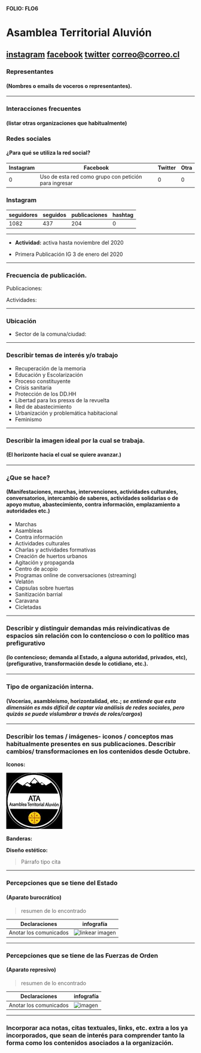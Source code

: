 #### FOLIO: FLO6
# Asamblea Territorial Aluvión

[instagram](https://www.instagram.com/asamblea.el.aluvion/)
[facebook](https://www.facebook.com/groups/865988903834003/)
[twitter]()
<correo@correo.cl>
---

### Representantes
#### (Nombres o emails de voceros o representantes).

---
### Interacciones frecuentes
#### (listar otras organizaciones que habitualmente)

### Redes sociales
#### ¿Para qué se utiliza la red social?
| Instagram | Facebook | Twitter | Otra 
|---|---|---|---|
|0|Uso de esta red como grupo con petición para ingresar|0|0|

### **Instagram**
| seguidores | seguidos | publicaciones | hashtag |
|---|---|---|---|
|1082|437|204|0|

---

* **Actividad:** activa hasta noviembre del 2020  

* Primera Publicación IG 3 de enero del 2020

---
### Frecuencia de publicación.

Publicaciones:

Actividades:

---
### Ubicación
* Sector de la comuna/ciudad:

---
### Describir temas de interés y/o trabajo

* Recuperación de la memoria
* Educación y Escolarización
* Proceso constituyente
* Crisis sanitaria 
* Protección de los DD.HH
* Libertad para lxs presxs de la revuelta
* Red de abastecimiento
* Urbanización y problemática habitacional
* Feminismo

---
### Describir la imagen ideal por la cual se trabaja.
#### (El horizonte hacia el cual se quiere avanzar.)

---
### ¿Que se hace?
#### (Manifestaciones, marchas, intervenciones, actividades culturales, conversatorios, intercambio de saberes, actividades solidarias o de apoyo mutuo, abastecimiento, contra información, emplazamiento a autoridades etc.)

* Marchas
* Asambleas
* Contra información 
* Actividades culturales
* Charlas y actividades formativas
* Creación de huertos urbanos
* Agitación y propaganda
* Centro de acopio 
* Programas online de conversaciones (streaming)
* Velatón 
* Capsulas sobre huertas
* Sanitización barrial 
* Caravana
* Cicletadas

---
### Describir y distinguir demandas más reivindicativas de espacios sin relación con lo contencioso o con lo político mas prefigurativo
#### (lo contencioso; demanda al Estado, a alguna autoridad, privados, etc), (prefigurativo, transformación desde lo cotidiano, etc.).

---
### Tipo de organización interna.
#### (Vocerías, asambleísmo, horizontalidad, etc.; *se entiende que esta dimensión es más difícil de captar vía análisis de redes sociales, pero quizás se puede vislumbrar a través de roles/cargos*)

---
### Describir los temas / imágenes- iconos / conceptos mas habitualmente presentes en sus publicaciones. Describir cambios/ transformaciones en los contenidos desde Octubre.

**Iconos:**

![imagen1](97377733_291248435206059_5819791337322446848_n.jpg)

**Banderas:**

**Diseño estético:**

> Párrafo tipo cita 

---
### Percepciones que se tiene del Estado
#### (Aparato burocrático)
> resumen de lo encontrado

| Declaraciones | infografía | 
|---|---|
|Anotar los comunicados | ![linkear imagen]() |

---
### Percepciones que se tiene de las Fuerzas de Orden
#### (Aparato represivo)
> resumen de lo encontrado

| Declaraciones | infografía | 
|---|---|
|Anotar los comunicados | ![imagen]() |


---
### Incorporar aca notas, citas textuales, links, etc. extra a los ya incorporados, que sean de interés para comprender tanto la forma como los contenidos asociados a la organización.

